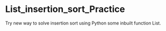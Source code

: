 # List_insertion_sort_Practice
Try new way to solve insertion sort using Python some inbuilt function List.
